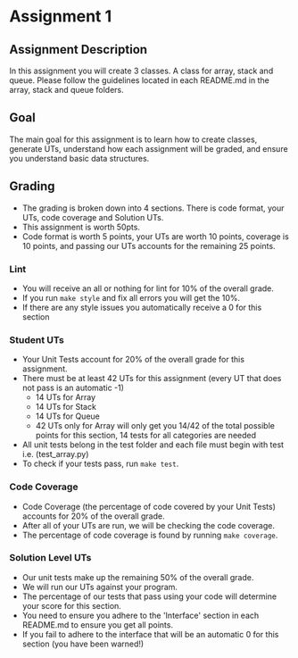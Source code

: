 # Assignment 1

## Assignment Description

In this assignment you will create 3 classes. A class for array, stack and queue. Please follow the guidelines located in each README.md in the array, stack and queue folders.

## Goal

The main goal for this assignment is to learn how to create classes, generate UTs, understand how each assignment will be graded, and ensure you understand basic data structures.

## Grading

- The grading is broken down into 4 sections. There is code format, your UTs, code coverage and Solution UTs.
- This assignment is worth 50pts.
- Code format is worth 5 points, your UTs are worth 10 points, coverage is 10 points, and passing our UTs accounts for the remaining 25 points.

### Lint

- You will receive an all or nothing for lint for 10% of the overall grade.
- If you run `make style` and fix all errors you will get the 10%.
- If there are any style issues you automatically receive a 0 for this section

### Student UTs

- Your Unit Tests account for 20% of the overall grade for this assignment.
- There must be at least 42 UTs for this assignment (every UT that does not pass is an automatic -1)
    - 14 UTs for Array
    - 14 UTs for Stack
    - 14 UTs for Queue
    - 42 UTs only for Array will only get you 14/42 of the total possible points for this section, 14 tests for all categories are needed
- All unit tests belong in the test folder and each file must begin with test i.e. (test_array.py)
- To check if your tests pass, run `make test`.

### Code Coverage

- Code Coverage (the percentage of code covered by your Unit Tests) accounts for 20% of the overall grade.
- After all of your UTs are run, we will be checking the code coverage.
- The percentage of code coverage is found by running `make coverage`.

### Solution Level UTs

- Our unit tests make up the remaining 50% of the overall grade.
- We will run our UTs against your program.
- The percentage of our tests that pass using your code will determine your score for this section.
- You need to ensure you adhere to the 'Interface' section in each README.md to ensure you get all points.
- If you fail to adhere to the interface that will be an automatic 0 for this section (you have been warned!)
